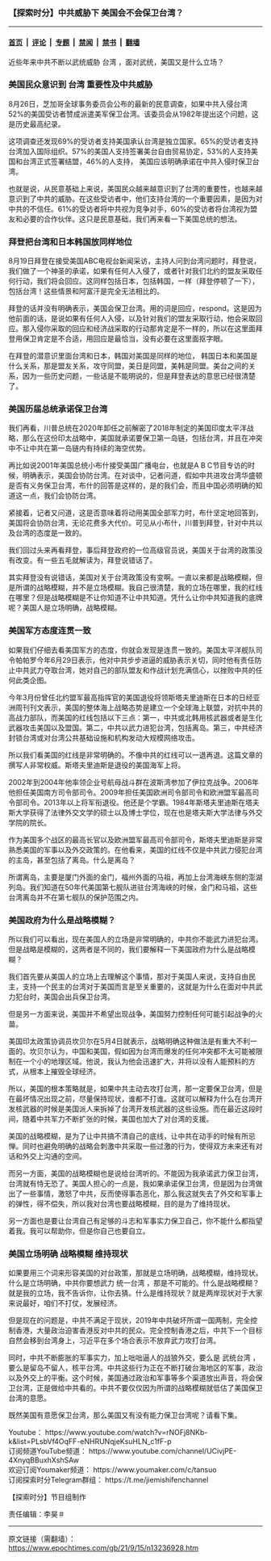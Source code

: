 ### 【探索时分】中共威胁下 美国会不会保卫台湾？

---

#### [首页](../../../..?n13236928) &nbsp;|&nbsp; [评论](../../../../../epoch-comment?n13236928) &nbsp;|&nbsp; [专题](../../../../../epoch-special?n13236928) &nbsp;|&nbsp; [禁闻](../../../../../epoch-news?n13236928) &nbsp;|&nbsp; [禁书](../../../../../books?n13236928) &nbsp;|&nbsp; [翻墙](https://github.com/gfw-breaker/nogfw/blob/master/README.md?n13236928)


<div class="post_content" id="artbody" itemprop="articleBody">
 <!-- article content begin -->
 <p>
  近些年来中共不断以武统威胁
  <ok href="https://www.epochtimes.com/gb/tag/%E5%8F%B0%E6%B9%BE.html">
   台湾
  </ok>
  ，面对武统，美国又是什么立场？
 </p>
 <h3>
  美国民众意识到
  <ok href="https://www.epochtimes.com/gb/tag/%E5%8F%B0%E6%B9%BE.html">
   台湾
  </ok>
  重要性及中共威胁
 </h3>
 <p>
  8月26日，芝加哥全球事务委员会公布的最新的民意调查，如果中共入侵台湾52%的美国受访者赞成派遣美军保卫台湾。该委员会从1982年提出这个问题，这是历史最高纪录。
 </p>
 <p>
  这项调查还发现69%的受访者支持美国承认台湾是独立国家。65%的受访者支持台湾加入国际组织。57%的美国人支持签署美台自由贸易协定，53%的人支持美国和台湾正式签署结盟，46%的人支持， 美国应该明确承诺在中共入侵时保卫台湾。
 </p>
 <p>
  也就是说，从民意基础上来说，美国民众越来越意识到了台湾的重要性，也越来越意识到了中共的威胁。在这些受访者中，他们支持台湾的一个重要因素，是因为对中共的不信任。61%的受访者将中共视为竞争对手，60%的受访者将台湾视为盟友和必要的合作伙伴。这只是民意基础，我们再来看一下美国总统的想法。
 </p>
 <p>
  <center>
  </center>
 </p>
 <h3>
  拜登把台湾和日本韩国放同样地位
 </h3>
 <p>
  8月19日拜登在接受美国ABC电视台新闻采访，主持人问到台湾问题时，拜登说，我们做了一个神圣的承诺，如果有任何人入侵了，或者针对我们北约的盟友采取任何行动，我们将会回应。这同样包括日本，包括韩国，一样（拜登停顿了一下），包括台湾！这些情景和阿富汗是完全无法相比的。
 </p>
 <p>
  拜登的话并没有明确表示，美国会保卫台湾。用的词是回应，respond。这是因为他前面的话，是说如果有任何人入侵，以及针对我们的盟友采取行动，他会采取回应。那入侵你采取的回应和经济战采取的行动那肯定是不一样的，所以在这里面拜登用保卫肯定是不合适，用回应是最恰当，没有必要在这里面抠字眼。
 </p>
 <p>
  在拜登的潜意识里面台湾和日本，韩国对美国是同样的地位， 韩国日本和美国是什么关系，那是盟友关系，攻守同盟，美日是同盟，美韩是同盟。美台之间的关系，因为一些历史问题，一些话是不能明说的，但是拜登表达的意思已经很清楚了。
 </p>
 <h3>
  美国历届总统承诺保卫台湾
 </h3>
 <p>
  我们再看，川普总统在2020年卸任之前解密了2018年制定的美国印度太平洋战略，那么在这份印太战略中，美国就承诺要保卫第一岛链，包括台湾，并且在冲突中不让中共在第一岛链内有持续的海空优势。
 </p>
 <p>
  再比如说2001年美国总统小布什接受美国广播电台，也就是A B C节目专访的时候，明确表示，美国会协防台湾。在对谈中，记者问道，假如中共进攻台湾华盛顿是否有义务保卫台湾，布什的回答是这样的，是的我们会，而且中国必须明确的知道这一点，我们会协防台湾。
 </p>
 <p>
  紧接着，记者又问道，这是否意味着将动用美国全部军力时，布什坚定地回答到，美国将会协防台湾，无论花费多大代价。可见从小布什，川普到拜登，针对中共以及台湾的态度是一致的。
 </p>
 <p>
  我们回过头来再看拜登，事后拜登政府的一位高级官员说，美国关于台湾的政策没有改变。有一些五毛就解读为，拜登说错话了。
 </p>
 <p>
  其实拜登没有说错话，美国对关于台湾政策没有变啊。一直以来都是战略模糊，但是所谓的战略模糊，并不是立场模糊。我自己很清楚，我的立场在哪里，我的红线在哪里？但是战略模糊是不让你知道不让中共知道。凭什么让你中共知道我的底牌呢？美国人是立场明确，战略模糊。
 </p>
 <h3>
  美国军方态度连贯一致
 </h3>
 <p>
  如果我们仔细去看美国军方的态度，你就会发现是连贯一致的。美国太平洋舰队司令帕帕罗今年6月29日表示，他对中共步步进逼的威胁表示关切，同时他有责任防止中共武力夺取台湾，她对自己的部队盟友和作战计划充满信心，以挫败中共的任何此类企图。
 </p>
 <p>
  今年3月份曾任北约盟军最高指挥官的美国退役将领斯塔夫里迪斯在日本的日经亚洲周刊刊文表示，美国的整体海上战略态势是建立一个全球海上联盟，对抗中共的高战力部队，而美国的红线包括以下三点：第一，中共或北韩用核武器或者是生化武器攻击美国以及盟国。第二，中共以武力进犯台湾，包括离岛。第三，中共经济封锁台湾或对台湾公共基础设施和机构发动大规模网络攻击。
 </p>
 <p>
  所以我们看美国的红线是非常明确的。不像中共的红线可以一退再退。这篇文章的撰写人非常权威。斯塔夫里迪斯是退役的美国海军上将。
 </p>
 <p>
  2002年到2004年他率领企业号航母战斗群在波斯湾参加了伊拉克战争。2006年他担任美国南方司令部司令。2009年担任美国欧洲司令部司令和欧洲盟军最高司令部司令。2013年以上将军衔退役。他还是个学霸。1984年斯塔夫里迪斯在塔夫斯大学获得了法律外交文学的硕士以及博士学位，现在也是塔夫斯大学法律与外交学院的院长。
 </p>
 <p>
  作为美国多个战区的最高长官以及欧洲盟军最高司令部司令，斯塔夫里迪斯是非常熟悉美国的军事以及外交政策的。在他看来，美国的红线不仅是中共武力侵犯台湾的主岛，甚至包括了离岛。什么是离岛？
 </p>
 <p>
  所谓离岛，主要是厦门外面的金门，福州外面的马祖，再加上台湾海峡东侧的澎湖列岛。我们知道在50年代美国第七舰队进驻台湾海峡的时候，金门和马祖，这些台湾离岛并不在第七舰队的保护范围之内。
 </p>
 <h3>
  美国政府为什么是战略模糊？
 </h3>
 <p>
  所以我们可以看出，现在美国人的立场是非常明确的，中共你不能武力进犯台湾。但是战略是模糊的，这两者是不同的，我们要解释一下美国政府为什么是战略模糊？
 </p>
 <p>
  我们首先要从美国人的立场上去理解这个事情，那对于美国人来说，支持自由民主，支持一个民主的台湾对于美国而言是至关重要的，这就是为什么在面对中共武力犯台时，美国会出兵保卫台湾。
 </p>
 <p>
  但是另一方面来说，美国并不希望出现战争，美国努力控制任何可能引起战争的火苗。
 </p>
 <p>
  美国印太政策协调员坎贝尔在5月4日就表示，战略明确这种做法是有重大不利一面的。坎贝尔认为，中国和美国，假如因为台湾而爆发的任何冲突都不太可能被限制在一个小的地理区域。他说，我认为他会迅速扩大，并将以没有人能预料的方式，从根本上摧毁全球经济。
 </p>
 <p>
  所以，美国的根本策略就是，如果中共主动去攻打台湾，那一定要保卫台湾，但是在最坏情况出现之前，尽量保持现状，谁都不打谁。这就可以解释为什么在台湾开发核武器的时候是美国派人来拆掉了台湾开发核武器的这些设施。而在最近这段时间，随着中共军力不断扩张的时候，美国也加大了对台湾的支援。
 </p>
 <p>
  美国的战略模糊，是为了让中共搞不清自己的底线，让中共在动手的时候有所忌惮。同时也避免明确的战略会刺激中共采取一些过激的行为，使得双方未来还有对话和外交上沟通的空间。
 </p>
 <p>
  而另一方面，美国的战略模糊也是说给台湾听的。不能因为我承诺武力保卫台湾，台湾就有恃无恐了。美国人担心的一点是，我如果承诺保卫台湾，但是因为台湾做出了一些事情，激怒了中共，反而使得事态恶化，那么我这就失去了外交和军事上的弹性，得不偿失，所以我对台湾也要战略模糊，目的是为了维持现状。
 </p>
 <p>
  另一方面也是要让台湾自己有足够的斗志和军事实力保卫自己，你不能什么都指望着我。我可以帮助你，但是你自己也要自立。
 </p>
 <h3>
  美国立场明确 战略模糊 维持现状
 </h3>
 <p>
  如果要用三个词来形容美国的对台政策，那就是立场明确，战略模糊，维持现状。什么是立场明确，中共你要想武力
  <ok href="https://www.epochtimes.com/gb/tag/%E7%BB%9F%E4%B8%80%E5%8F%B0%E6%B9%BE.html">
   统一台湾
  </ok>
  ，那是不可能的。什么是战略模糊？就是我的立场，我不告诉你，让你去猜。什么是维持现状？就是两岸现状对于大家来说最好，咱们不打仗，发展经济。
 </p>
 <p>
  但是现在的问题是，中共不满足于现状，2019年中共破坏所谓一国两制，完全控制香港，大量政治迫害香港反对中共的民众。完全控制香港之后，中共下一个目标自然会移到台湾身上，习近平在多个场合表示不放弃武力攻打台湾。
 </p>
 <p>
  同时，中共不断膨胀的军事实力，加上咄咄逼人的战狼外交，要么是
  <ok href="https://www.epochtimes.com/gb/tag/%E6%AD%A6%E7%BB%9F%E5%8F%B0%E6%B9%BE.html">
   武统台湾
  </ok>
  ，要么是留岛不留人，核平台湾。中共这些行为正在不断打破台海地区的军事，政治以及外交上的平衡。这个时候，美国通过政治和军事等多个渠道放出声音，将会保卫台湾，正是做给中共看的。中共不要仅仅因为所谓的战略模糊就低估了美国保卫台湾的意愿。
 </p>
 <p>
  既然美国有意愿保卫台湾，那么美国又有没有能力保卫台湾呢？请看下集。
 </p>
 <p>
  Youtube：
  <ok href="https://www.youtube.com/watch?v=rNOFj8NKb-k&amp;list=PLsbVf4OqFF-eNHRUNqjeKsuHLN_c1fF-p" rel="noopener noreferrer" target="_blank">
   https://www.youtube.com/watch?v=rNOFj8NKb-k&amp;list=PLsbVf4OqFF-eNHRUNqjeKsuHLN_c1fF-p
  </ok>
  <br/>
  订阅频道YouTube频道：
  <ok href="https://www.youtube.com/channel/UCivjPE-4XnyqBBuxhXshSAw">
   https://www.youtube.com/channel/UCivjPE-4XnyqBBuxhXshSAw
  </ok>
  <br/>
  欢迎订阅Youmaker频道：
  <ok href="https://www.youmaker.com/c/tansuo">
   https://www.youmaker.com/c/tansuo
  </ok>
  ​
  <br/>
  订阅探索时分Telegram群组：
  <ok href="https://t.me/jiemishifenchannel">
   https://t.me/jiemishifenchannel
  </ok>
 </p>
 <p>
  【探索时分】节目组制作
 </p>
 <p>
  责任编辑：李昊＃
 </p>
 <!-- article content end -->
 <div id="below_article_ad">
 </div>
</div>


---

原文链接（需翻墙）：https://www.epochtimes.com/gb/21/9/15/n13236928.htm
